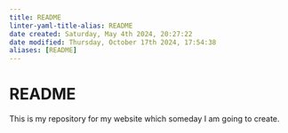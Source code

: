 ```yaml
---
title: README
linter-yaml-title-alias: README
date created: Saturday, May 4th 2024, 20:27:22
date modified: Thursday, October 17th 2024, 17:54:38
aliases: [README]
---
```


# README

This is my repository for my website which someday I am going to create.
